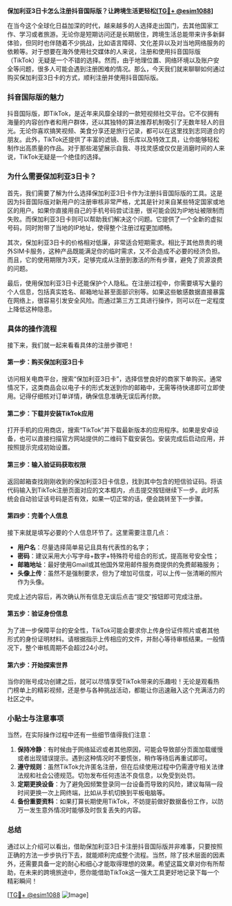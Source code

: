 **保加利亚3日卡怎么注册抖音国际版？让跨境生活更轻松[[TG💪+ @esim1088](https://t.me/s/esim1088)]**

在当今这个全球化日益加深的时代，越来越多的人选择走出国门，去其他国家工作、学习或者旅游。无论你是短期访问还是长期居住，跨境生活总能带来许多新鲜体验，但同时也伴随着不少挑战，比如语言障碍、文化差异以及对当地网络服务的依赖等。对于想要在海外使用社交媒体的人来说，注册和使用抖音国际版（TikTok）无疑是一个不错的选择。然而，由于地理位置、网络环境以及账户安全等问题，很多人可能会遇到注册困难的情况。那么，今天我们就来聊聊如何通过购买保加利亚3日卡的方式，顺利注册并使用抖音国际版。

### 抖音国际版的魅力

抖音国际版，即TikTok，是近年来风靡全球的一款短视频社交平台。它不仅拥有海量的内容创作者和用户群体，还以其独特的算法推荐机制吸引了无数年轻人的目光。无论你喜欢搞笑视频、美食分享还是旅行记录，都可以在这里找到志同道合的朋友。此外，TikTok还提供了丰富的滤镜、音乐库以及特效工具，让你能够轻松制作出高质量的作品。对于那些渴望展示自我、寻找灵感或仅仅是消磨时间的人来说，TikTok无疑是一个绝佳的选择。

### 为什么需要保加利亚3日卡？

首先，我们需要了解为什么选择保加利亚3日卡作为注册抖音国际版的工具。这是因为抖音国际版对新用户的注册审核非常严格，尤其是针对来自某些特定国家或地区的用户。如果你直接用自己的手机号码尝试注册，很可能会因为IP地址被限制而失败。而保加利亚3日卡则可以帮助我们解决这个问题。它提供了一个全新的虚拟号码，同时附带了当地的IP地址，使得整个注册过程更加顺畅。

其次，保加利亚3日卡的价格相对低廉，非常适合短期需求。相比于其他昂贵的境外SIM卡服务，这种产品既能满足你的临时需求，又不会造成不必要的经济负担。而且，它的使用期限为3天，足够完成从注册到激活的所有步骤，避免了资源浪费的问题。

最后，使用保加利亚3日卡还能保护个人隐私。在注册过程中，你需要填写大量的个人信息，包括真实姓名、邮箱地址甚至面部识别等。如果这些敏感数据直接暴露在网络上，很容易引发安全风险。而通过第三方工具进行操作，则可以在一定程度上降低这种隐患。

### 具体的操作流程

接下来，我们就一起来看看具体的注册步骤吧！

#### 第一步：购买保加利亚3日卡

访问相关电商平台，搜索“保加利亚3日卡”，选择信誉良好的商家下单购买。通常情况下，这类商品会以电子卡的形式发送到你的邮箱中，无需等待快递即可立即使用。记得仔细核对订单详情，确保信息准确无误后再付款。

#### 第二步：下载并安装TikTok应用

打开手机的应用商店，搜索“TikTok”并下载最新版本的应用程序。如果是安卓设备，也可以直接扫描官方网站提供的二维码下载安装包。安装完成后启动应用，并按照提示完成初始设置。

#### 第三步：输入验证码获取权限

返回邮箱查找刚刚收到的保加利亚3日卡信息，找到其中包含的短信验证码。将该代码输入到TikTok注册页面对应的文本框内，点击提交按钮继续下一步。此时系统会自动验证该号码是否有效，如果一切正常的话，便会跳转至下一步骤。

#### 第四步：完善个人信息

接下来就是填写必要的个人信息环节了。这里需要注意几点：

- **用户名**：尽量选择简单易记且具有代表性的名字；
- **密码**：建议采用大小写字母+数字+特殊符号组合的形式，提高账号安全性；
- **邮箱地址**：最好使用Gmail或其他国外常用邮件服务商提供的免费邮箱服务；
- **头像上传**：虽然不是强制要求，但为了增加可信度，可以上传一张清晰的照片作为头像。

完成上述内容后，再次确认所有信息无误后点击“提交”按钮即可完成注册。

#### 第五步：验证身份信息

为了进一步保障平台的安全性，TikTok可能会要求你上传身份证件照片或者其他形式的身份证明材料。请根据指示上传相应的文件，并耐心等待审核结果。一般情况下，整个审核周期不会超过24小时。

#### 第六步：开始探索世界

当你的账号成功创建之后，就可以尽情享受TikTok带来的乐趣啦！无论是观看热门榜单上的精彩视频，还是参与各种挑战活动，都能让你迅速融入这个充满活力的社区之中。

### 小贴士与注意事项

当然，在实际操作过程中还有一些细节值得我们注意：

1. **保持冷静**：有时候由于网络延迟或者其他原因，可能会导致部分页面加载缓慢或者出现错误提示。遇到这种情况时不要慌张，稍作等待后再重试即可。
2. **遵守规则**：虽然TikTok允许匿名注册，但在后续使用过程中仍需遵守相关法律法规和社会公德规范。切勿发布任何违法不良信息，以免受到处罚。
3. **定期更换设备**：为了避免因频繁登录同一台设备而导致的风险，建议每隔一段时间更换一次上网终端，比如从手机切换到平板电脑等。
4. **备份重要资料**：如果打算长期使用TikTok，不妨提前做好数据备份工作，以防万一发生意外情况时能够及时恢复丢失的内容。

### 总结

通过以上介绍可以看出，借助保加利亚3日卡注册抖音国际版并非难事，只要按照正确的方法一步步执行下去，就能顺利完成整个流程。当然，除了技术层面的因素外，还需要具备一定的耐心和细心才能取得理想的效果。希望这篇文章对你有所帮助，在未来的跨境旅途中，愿你能借助TikTok这一强大工具更好地记录下每一个精彩瞬间！

[[TG💪+ @esim1088](https://t.me/s/esim1088) ![Image](https://i.postimg.cc/4NQfJmqS/Snipaste-2025-05-13-00-14-12.png)]